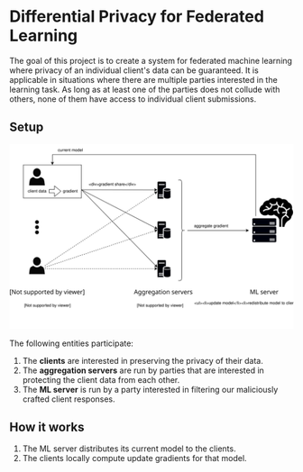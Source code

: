 # Differential Privacy for Federated Learning
The goal of this project is to create a system for federated machine learning where privacy of an individual client's data can be guaranteed.
It is applicable in situations where there are multiple parties interested in the learning task. As long as at least one of the parties does not
collude with others, none of them have access to individual client submissions.

## Setup
![overview](./dpsa-overview-2.svg)

The following entities participate:
1. The **clients** are interested in preserving the privacy of their data.
2. The **aggregation servers** are run by parties that are interested
   in protecting the client data from each other.
3. The **ML server** is run by a party interested in filtering our maliciously crafted client responses.

## How it works
1. The ML server distributes its current model to the clients.
2. The clients locally compute update gradients for that model.


